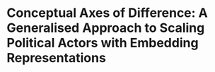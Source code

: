# Conceptual Axes of Difference: A Generalised Approach to Scaling Political Actors with Embedding Representations
